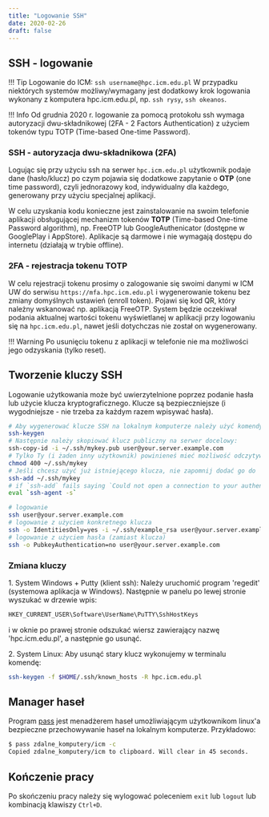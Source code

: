 ```yaml
---
title: "Logowanie SSH"
date: 2020-02-26
draft: false
---
```


## SSH - logowanie

!!! Tip
    Logowanie do ICM: `ssh username@hpc.icm.edu.pl`
    W przypadku niektórych systemów możliwy/wymagany jest dodatkowy krok logowania wykonany z komputera hpc.icm.edu.pl, np. `ssh rysy`, `ssh okeanos`.

!!! Info
    Od grudnia 2020 r. logowanie za pomocą protokołu ssh wymaga autoryzacji dwu-składnikowej (2FA - 2 Factors Authentication) z użyciem tokenów typu TOTP (Time-based One-time Password).

### SSH - autoryzacja dwu-składnikowa (2FA)

Logując się przy użyciu ssh na serwer `hpc.icm.edu.pl` użytkownik podaje dane (hasło/klucz) po czym pojawia się dodatkowe zapytanie o **OTP** (one time password), czyli jednorazowy kod, indywidualny dla każdego, generowany przy użyciu specjalnej aplikacji.

W celu uzyskania kodu konieczne jest zainstalowanie na swoim telefonie aplikacji obsługującej mechanizm tokenów **TOTP** (Time-based One-time Password algorithm), np. FreeOTP lub GoogleAuthenicator (dostępne w GooglePlay i AppStore). Aplikacje są darmowe i nie wymagają dostępu do internetu (działają w trybie offline).

### 2FA - rejestracja tokenu TOTP

W celu rejestracji tokenu prosimy o zalogowanie się swoimi danymi w ICM UW do serwisu `https://mfa.hpc.icm.edu.pl` i wygenerowanie tokenu bez zmiany domyślnych ustawień (enroll token). Pojawi się kod QR, który należny wskanować np. aplikacją FreeOTP. System będzie oczekiwał podania aktualnej wartości tokenu wyświetlanej w aplikacji przy logowaniu się na `hpc.icm.edu.pl`, nawet jeśli dotychczas nie został on wygenerowany.

!!! Warning
    Po usunięciu tokenu z aplikacji w telefonie nie ma możliwości jego odzyskania (tylko reset).

## Tworzenie kluczy SSH

Logowanie użytkowania może być uwierzytelnione poprzez podanie hasła lub użycie klucza kryptograficznego.
Klucze są bezpieczniejsze (i wygodniejsze - nie trzeba za każdym razem wpisywać hasła).

```.sh
# Aby wygenerować klucze SSH na lokalnym komputerze należy użyć komendy:
ssh-keygen
# Następnie należy skopiować klucz publiczny na serwer docelowy:
ssh-copy-id -i ~/.ssh/mykey.pub user@your.server.example.com
# Tylko Ty (i żaden inny użytkownik) powinieneś mieć możliwość odczytywania kluczy:
chmod 400 ~/.ssh/mykey
# Jeśli chcesz użyć już istniejącego klucza, nie zapomnij dodać go do 'ssh agent' na lokalnej maszynie
ssh-add ~/.ssh/mykey
# if `ssh-add` fails saying `Could not open a connection to your authentication agent.` you have to start the ssh-agent
eval `ssh-agent -s`

# logowanie
ssh user@your.server.example.com
# logowanie z użyciem konkretnego klucza
ssh -o IdentitiesOnly=yes -i ~/.ssh/example_rsa user@your.server.example.com
# logowanie z użyciem hasła (zamiast klucza)
ssh -o PubkeyAuthentication=no user@your.server.example.com
```

### Zmiana kluczy

1\. System Windows + Putty (klient ssh): Należy uruchomić program
'regedit' (systemowa aplikacja w Windows). Następnie w panelu po lewej
stronie wyszukać w drzewie wpis:

```.sh
HKEY_CURRENT_USER\Software\UserName\PuTTY\SshHostKeys
```

i w oknie po prawej stronie odszukać wiersz zawierający nazwę 'hpc.icm.edu.pl', a następnie go usunąć.

2\. System Linux: Aby usunąć stary klucz wykonujemy w terminalu komendę:

```.sh
ssh-keygen -f $HOME/.ssh/known_hosts -R hpc.icm.edu.pl
```

## Manager haseł

Program [pass](https://www.passwordstore.org/) jest menadżerem haseł umożliwiającym użytkownikom linux'a bezpieczne przechowywanie haseł na lokalnym komputerze.
Przykładowo:

```.sh
$ pass zdalne_komputery/icm -c
Copied zdalne_komputery/icm to clipboard. Will clear in 45 seconds.
```

## Kończenie pracy

Po skończeniu pracy należy się wylogować poleceniem `exit` lub `logout`
lub kombinacją klawiszy `Ctrl+D`.
